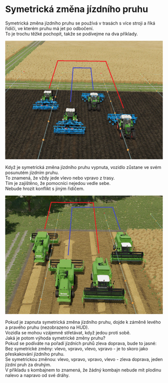 # Symetrická změna jízdního pruhu
  
Symetrická změna jízdního pruhu se používá v trasách s více stroji a říká řidiči, ve kterém pruhu má jet po odbočení.  
To je trochu těžké pochopit, takže se podívejme na dva příklady.  

![Image](../assets/images/regularchange_0_0_1020_765.png)
  
Když je symetrická změna jízdního pruhu vypnuta, vozidlo zůstane ve svém posunutém jízdním pruhu.  
To znamená, že vždy jede vlevo nebo vpravo z trasy.  
Tím je zajištěno, že pomocníci nejedou vedle sebe.  
Nebude hrozit konflikt s jiným řidičem.  

![Image](../assets/images/symetricchange_0_0_1020_765.png)
  
Pokud je zapnuta symetrická změna jízdního pruhu, dojde k záměně levého a pravého pruhu (nezobrazeno na HUD).  
Vozidla se mohou vzájemně střetávat, když jedou proti sobě.  
Jaká je potom výhoda symetrické změny pruhu?  
Pokud se podíváte na pořadí jízdních pruhů zleva doprava, bude to jasné:  
Bez symetrické změny: vlevo, vpravo, vlevo, vpravo - je to skoro jako přeskakování jízdního pruhu.  
Se symetrickou změnou: vlevo, vpravo, vpravo, vlevo - zleva doprava, jeden jízdní pruh za druhým.  
V příkladu s kombajnem to znamená, že žádný kombajn nebude mít plodinu nalevo a napravo od své dráhy.  
